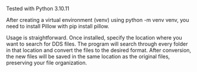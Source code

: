 Tested with Python 3.10.11

After creating a virtual environment (venv) using python -m venv venv, you need to install Pillow with pip install pillow.

Usage is straightforward. Once installed, specify the location where you want to search for DDS files. The program will search through every folder in that location and convert the files to the desired format. After conversion, the new files will be saved in the same location as the original files, preserving your file organization.
